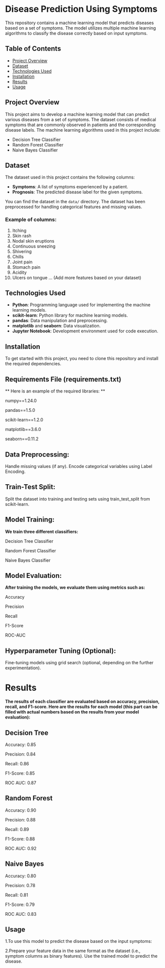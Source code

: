 # Disease Prediction Using Symptoms

This repository contains a machine learning model that predicts diseases based on a set of symptoms. The model utilizes multiple machine learning algorithms to classify the disease correctly based on input symptoms.

## Table of Contents
- [Project Overview](#project-overview)
- [Dataset](#dataset)
- [Technologies Used](#technologies-used)
- [Installation](#installation)
- [Results](#results)
- [Usage](#usage)

## Project Overview
This project aims to develop a machine learning model that can predict various diseases from a set of symptoms. The dataset consists of medical symptoms that are commonly observed in patients and the corresponding disease labels. The machine learning algorithms used in this project include:
- Decision Tree Classifier
- Random Forest Classifier
- Naive Bayes Classifier

## Dataset
The dataset used in this project contains the following columns:
- **Symptoms**: A list of symptoms experienced by a patient.
- **Prognosis**: The predicted disease label for the given symptoms.

You can find the dataset in the `data/` directory. The dataset has been preprocessed for handling categorical features and missing values.

### Example of columns:
1. Itching
2. Skin rash
3. Nodal skin eruptions
4. Continuous sneezing
5. Shivering
6. Chills
7. Joint pain
8. Stomach pain
9. Acidity
10. Ulcers on tongue
... (Add more features based on your dataset)

## Technologies Used
- **Python**: Programming language used for implementing the machine learning models.
- **scikit-learn**: Python library for machine learning models.
- **pandas**: Data manipulation and preprocessing.
- **matplotlib** and **seaborn**: Data visualization.
- **Jupyter Notebook**: Development environment used for code execution.

## Installation
To get started with this project, you need to clone this repository and install the required dependencies.

## Requirements File (requirements.txt)
** Here is an example of the required libraries: **

numpy==1.24.0

pandas==1.5.0

scikit-learn==1.2.0

matplotlib==3.6.0

seaborn==0.11.2


## Data Preprocessing:
Handle missing values (if any).
Encode categorical variables using Label Encoding.

## Train-Test Split:
Split the dataset into training and testing sets using train_test_split from scikit-learn.

## Model Training:
**We train three different classifiers:**

Decision Tree Classifier

Random Forest Classifier

Naive Bayes Classifier

## Model Evaluation:
**After training the models, we evaluate them using metrics such as:**

Accuracy

Precision

Recall

F1-Score

ROC-AUC

## Hyperparameter Tuning (Optional):
Fine-tuning models using grid search (optional, depending on the further experimentation).

# Results
**The results of each classifier are evaluated based on accuracy, precision, recall, and F1-score. Here are the results for each model (this part can be filled with actual numbers based on the results from your model evaluation):**

## Decision Tree

Accuracy: 0.85

Precision: 0.84

Recall: 0.86

F1-Score: 0.85

ROC AUC: 0.87

## Random Forest

Accuracy: 0.90

Precision: 0.88

Recall: 0.89

F1-Score: 0.88

ROC AUC: 0.92

## Naive Bayes

Accuracy: 0.80

Precision: 0.78

Recall: 0.81

F1-Score: 0.79

ROC AUC: 0.83

## Usage

1.To use this model to predict the disease based on the input symptoms:

2.Prepare your feature data in the same format as the dataset (i.e., symptom columns as binary features).
Use the trained model to predict the disease.
